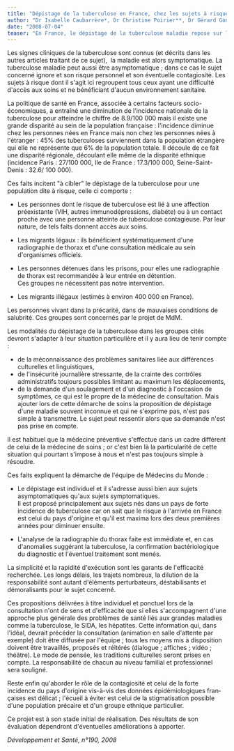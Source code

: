 ```yaml
---
title: "Dépistage de la tuberculose en France, chez les sujets à risque de tuberculose"
author: "Dr Isabelle Caubarrère*, Dr Christine Poirier**, Dr Gérard Gonnot*** * Pneumologue Médecin du Monde, ** Pneumologue hôpital AVICENNE (Bobigny), *** Centre de Lutte Anti Tuberculose (Paris)."
date: "2008-07-04"
teaser: "En France, le dépistage de la tuberculose maladie repose sur la radiographie de thorax. Les exa­mens bactériologiques pour la recherche de BK, prescrits selon les données radiologiques, confir­ment le diagnostic dans 80 % des cas."
---
```


Les signes cliniques de la tuberculose sont connus (et décrits dans les autres articles traitant de ce sujet),  la maladie est alors symptomatique. La tuberculose maladie peut aussi être asymptomatique ; dans ce cas le sujet concerné ignore et son risque personnel et son éventuelle contagiosité. Les sujets à risque dont il s'agit ici regroupent tous ceux ayant une difficulté d'accès aux soins et ne bénéficiant d'aucun environnement sanitaire.

La politique de santé en France, associée à certains facteurs socio-économiques, a entraî­né une diminution de l'incidence nationale de la tuberculose pour atteindre le chiffre de 8.9/100 000 mais il existe une grande disparité au sein de la population française : l'incidence diminue chez les personnes nées en France mais non chez les personnes nées à l'étranger : 45% des tuberculoses survien­nent dans la population étrangère qui elle ne représente que 6% de la population totale. Il découle de ce fait une disparité régionale, découlant elle même de la disparité ethnique (incidence Paris : 27/100 000, Ile de France : 17.3/100 000, Seine-Saint-Denis : 32.6/ 100 000).

Ces faits incitent "à cibler" le dépistage de la tuberculose pour une population dite à risque, celle ci comporte :

*   Les personnes dont le risque de tuberculose est lié à une affection préexistante (VIH, autres immunodépressions, diabète) ou à un contact proche avec une personne atteinte de tuberculose contagieuse. Par leur nature, de tels faits donnent accès aux soins.  
*   Les migrants légaux : ils bénéficient systé­matiquement d'une radiographie de thorax et d'une consultation médicale au sein d'organismes officiels.  
*   Les personnes détenues dans les prisons, pour elles une radiographie de thorax est recommandée à leur entrée en détention.  
    Ces groupes ne nécessitent pas notre inter­vention.

*   Les migrants illégaux (estimés à environ 400 000 en France).

Les personnes vivant dans la précarité, dans de mauvaises conditions de salubrité. Ces groupes sont concernés par le projet de MdM.

Les modalités du dépistage de la tuberculose dans les groupes cités devront s'adapter à leur situation particulière et il y aura lieu de tenir compte :

*   de la méconnaissance des problèmes sani­taires liée aux différences culturelles et lin­guistiques,
*   de l'insécurité journalière stressante, de la crainte des contrôles administratifs toujours possibles limitant au maximum les déplace­ments,
*   de la demande d'un soulagement et d'un diagnostic à l'occasion de symptômes, ce qui est le propre de la médecine de consultation. Mais ajouter lors de cette démarche de soins la proposition de dépistage d'une maladie souvent inconnue et qui ne s'exprime pas, n'est pas simple à transmettre. Le sujet peut ressentir alors que sa demande n'est pas prise en compte.

Il est habituel que la médecine préventive s'effectue dans un cadre différent de celui de la médecine de soins ; or c'est bien là la particularité de cette situation qui pourtant s'impose à nous et n'est pas toujours simple à résoudre.

Ces faits expliquent la démarche de l'équipe de Médecins du Monde :

*   Le dépistage est individuel et il s'adresse aussi bien aux sujets asymptomatiques qu'aux sujets symptomatiques.  
    Il est proposé principalement aux sujets nés dans un pays de forte incidence de tuberculo­se car on sait que le risque à l'arrivée en France est celui du pays d'origine et qu'il est maxima lors des deux premières années pour diminuer ensuite.

*   L'analyse de la radiographie du thorax faite est immédiate et, en cas d'anomalies suggé­rant la tuberculose, la confirmation bactério­logique du diagnostic et l'éventuel traitement sont menés.

La simplicité et la rapidité d'exécution sont les garants de l'efficacité recherchée. Les longs délais, les trajets nombreux, la dilution de la responsabilité sont autant d'éléments perturba­teurs, déstabilisants et démoralisants pour le sujet concerné.

Ces propositions délivrées à titre individuel et ponctuel lors de la consultation n'ont de sens et d'efficacité que si elles s'accompagnent d'une approche plus générale des problèmes de santé liés aux grandes maladies comme la tuberculose, le SIDA, les hépatites. Cette information qui, dans l'idéal, devrait précéder la consultation (animation en salle d'attente par exemple) doit être diffusée par l'équipe ; tous les moyens mis à disposition doivent être travaillés, proposés et réitérés (dialogue ; affiches ; vidéo ; théâtre). Le mode de pensée, les traditions culturelles seront prises en compte. La responsabilité de chacun au niveau familial et professionnel sera souligné.

Reste enfin qu'aborder le rôle de la contagiosité et celui de la forte incidence du pays d'origine vis-à-vis des données épidémiologiques fran­çaises est délicat ; l'écueil à éviter est celui de la stigmatisation possible d'une population précaire et d'un groupe ethnique particulier.

Ce projet est à son stade initial de réalisation. Des résultats de son évaluation dépendront d'éventuelles améliorations à apporter.

_Développement et Santé, n°190, 2008_